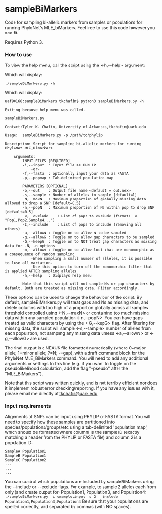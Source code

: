 # sampleBiMarkers
Code for sampling bi-allelic markers from samples or populations for running PhyloNet's MLE_biMarkers. Feel free to use this code however you see fit.

Requires Python 3. 

### How to use
To view the help menu, call the script using the <-h,--help> argument:

Which will display:

    ./sampleBiMarkers.py -h

Which will display: 
```
uaf90168:sampleBiMarkers tkchafin$ python3 sampleBiMarkers.py -h

Exiting because help menu was called.

sampleBiMarkers.py

Contact:Tyler K. Chafin, University of Arkansas,tkchafin@uark.edu

Usage:  sampleBiMarkers.py -p /path/to/phylip 

Description: Script for sampling bi-allelic markers for running PhyloNet MLE_Bimarkers

	Arguments:
		INPUT FILES [REQUIRED]
		-i,--input	: Input file as PHYLIP
			-or-
		-f,--fasta	: optionally input your data as FASTA
		-p,--popmap	: Tab-delimited population map

		PARAMETERS [OPTIONAL]
		-o,--out	: Output file name <default = out.nex>
		-s,--sample	: Number of alleles to sample [default=1]
		-N,--maxN	: Maximum proportion of globally missing data allowed to drop a SNP [default=0.5]
		-n,--popN	: Maximum proportion of Ns within pop to drop SNP [default=0.5]
		-x,--exclude	: List of pops to exclude (format: -x "Pop1,Pop2,Sample4...")
		-I,--include	: List of pops to include (removing all others)
		-a,--allowN	: Toggle on to allow N to be sampled
		-g,--allowG	: Toggle on to allow gap characters to be sampled
		-G,--keepG	: Toggle on to NOT treat gap characters as missing data for -N, -n options
		-m,--allowM	: Toggle on to allow loci that are monomorphic as a consequence of random sampling
			-When sampling a small number of alleles, it is possible to lose all variation.
			-Use this option to turn off the monomorphic filter that is applied AFTER sampling alleles
		-h,--help	: Displays help menu

		Note that this script will not sample Ns or gap characters by default. Both are treated as missing data. Filter accordingly.
```
These options can be used to change the behaviour of the script. By default, sampleBiMarkers.py will treat gaps and Ns as missing data, and delete columns with too high of a proportion globally across all samples threshold controlled using <-N,--maxN> or containing too much missing data within any sampled population <-n,--popN>. You can have gaps treated as valid characters by using the <-G,--kepG> flag. After filtering for missing data, the script will sample <-s,--sample> number of alleles from each population, not sampling any missing data unless <-a,--allowN> or <-g,--allowG> are used. 

The final output is a NEXUS file formatted numerically (where 0=major allele; 1=minor allele; ?=N; -=gap), with a draft command block for the PhyloNet MLE_BiMarkers command. You will need to add any additional arguments or settings to this line (e.g. if you want to toggle on the pseudolikelihood calculation, add the flag "-pseudo" after the "MLE_BiMarkers"). 

Note that this script was written quickly, and is not terribly efficient nor does it implement robust error checking/reporting. If you have any issues with it, please email me directly at tkchafin@uark.edu

### Input requirements
Alignments of SNPs can be input using PHYLIP or FASTA format. You will need to specify how these samples are partitioned into species/populations/groups/etc using a tab-delimited 'population map', which should be formatted where column1 is the sample ID (exactly matching a header from the PHYLIP or FASTA file) and column 2 is a population ID:
```
SampleA	Population1
SampleB	Population1
SampleC	Population2
...
...
...
```
You can control which populations are included by sampleBiMarkers using the --include or --exclude flags. For example, to sample 2 alleles each from only (and create output for) Population1, Population3, and Population4:
```./sampleBiMarkers.py -i example.input -s 2 --include Population1,Population3,Population4```
Be sure that your populations are spelled correctly, and separated by commas (with NO spaces). 

